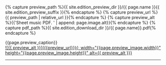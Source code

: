 {% capture preview_path %}{{ site.edition_preview_dir }}/{{ page.name }}{{ site.edition_preview_suffix }}{% endcapture %}
{% capture preview_url %}{{ preview_path | relative_url }}{% endcapture %}
{% capture preview_alt %}{{'Sheet music PDF. ' | append: page.image.alt}}{% endcapture %}
{% capture pdf_path %}{{ site.edition_download_dir }}/{{ page.name}}.pdf{% endcapture %}

<div class="summary-caption"><span data-nosnippet>{{page.preview_caption}}</span></div>
<a href="{{pdf_path | absolute_url}}" target="_blank" data-goatcounter-click="{{pdf_path}}" data-goatcounter-title="{{page.name}}.pdf" data-goatcounter-referrer="edition-preview">
![{{ preview_alt }}]({{preview_url}}){: width="{{page.preview_image.width}}" height="{{page.preview_image.height}}" alt={{ preview_alt  }}}
</a>

<hr>